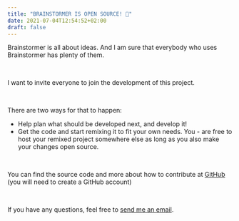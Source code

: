 ```yaml
---
title: "BRAINSTORMER IS OPEN SOURCE! 🎉"
date: 2021-07-04T12:54:52+02:00
draft: false
---
```


Brainstormer is all about ideas. And I am sure that everybody who uses Brainstormer has plenty of them.

&nbsp;

I want to invite everyone to join the development of this project.

&nbsp;

There are two ways for that to happen:

- Help plan what should be developed next, and develop it!
- Get the code and start remixing it to fit your own needs. You - are free to host your remixed project somewhere else as long as you also make your changes open source.

&nbsp;

You can find the source code and more about how to contribute at [GitHub](https://github.com/LoneKP/brainstormer) (you will need to create a GitHub account)

&nbsp;

If you have any questions, feel free to [send me an email](mailto:brainstormer.online@gmail.com).

&nbsp;